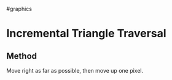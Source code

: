 #graphics 

# Incremental Triangle Traversal

## Method

Move right as far as possible, then move up one pixel.
